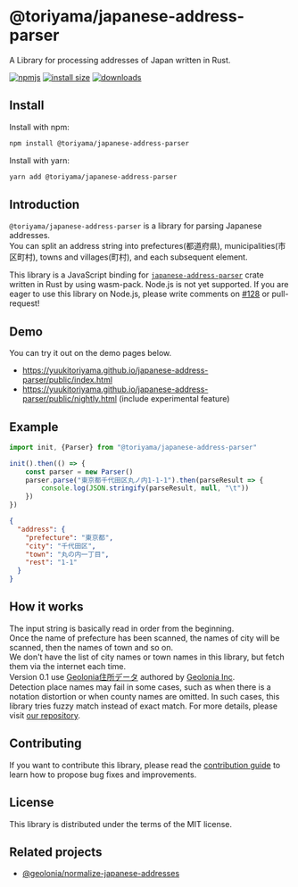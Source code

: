 # @toriyama/japanese-address-parser

A Library for processing addresses of Japan written in Rust.

[![npmjs](https://img.shields.io/npm/v/%40toriyama/japanese-address-parser)](https://www.npmjs.com/package/@toriyama/japanese-address-parser)
[![install size](https://packagephobia.com/badge?p=@toriyama/japanese-address-parser)](https://packagephobia.com/result?p=@toriyama/japanese-address-parser)
[![downloads](https://img.shields.io/npm/dm/@toriyama/japanese-address-parser.svg)](https://npmcharts.com/compare/@toriyama/japanese-address-parser?minimal=true)

## Install

Install with npm:

```bash
npm install @toriyama/japanese-address-parser
```

Install with yarn:

```bash
yarn add @toriyama/japanese-address-parser
```

## Introduction

`@toriyama/japanese-address-parser` is a library for parsing Japanese addresses.  
You can split an address string into prefectures(都道府県), municipalities(市区町村), towns and villages(町村),
and each subsequent element.

This library is a JavaScript binding for [`japanese-address-parser`](https://crates.io/crates/japanese-address-parser)
crate written in Rust by using wasm-pack.
Node.js is not yet supported. If you are eager to use this library on Node.js,
please write comments on [#128](https://github.com/YuukiToriyama/japanese-address-parser/issues/128) or pull-request!

## Demo

You can try it out on the demo pages below.

- https://yuukitoriyama.github.io/japanese-address-parser/public/index.html
- https://yuukitoriyama.github.io/japanese-address-parser/public/nightly.html (include experimental feature)

## Example

```javascript
import init, {Parser} from "@toriyama/japanese-address-parser"

init().then(() => {
    const parser = new Parser()
    parser.parse("東京都千代田区丸ノ内1-1-1").then(parseResult => {
        console.log(JSON.stringify(parseResult, null, "\t"))
    })
})
```

```json
{
  "address": {
    "prefecture": "東京都",
    "city": "千代田区",
    "town": "丸の内一丁目",
    "rest": "1-1"
  }
}
```

## How it works

The input string is basically read in order from the beginning.  
Once the name of prefecture has been scanned, the names of city will be scanned, then the names of town and so on.  
We don't have the list of city names or town names in this library, but fetch them via the internet each time.  
Version 0.1 use [Geolonia住所データ](https://github.com/geolonia/japanese-addresses) authored
by [Geolonia Inc](https://www.geolonia.com/company/).  
Detection place names may fail in some cases, such as when there is a notation distortion or when county names are
omitted. In such cases, this library tries fuzzy match instead of exact match.
For more details, please visit [our repository](https://github.com/YuukiToriyama/japanese-address-parser).

## Contributing

If you want to contribute this library, please read
the [contribution guide](https://github.com/YuukiToriyama/japanese-address-parser/blob/main/CONTRIBUTING.md) to learn
how to propose bug fixes and improvements.

## License

This library is distributed under the terms of the MIT license.

## Related projects

- [@geolonia/normalize-japanese-addresses](https://www.npmjs.com/package/@geolonia/normalize-japanese-addresses)
